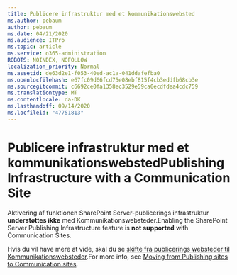 ```yaml
---
title: Publicere infrastruktur med et kommunikationswebsted
ms.author: pebaum
author: pebaum
ms.date: 04/21/2020
ms.audience: ITPro
ms.topic: article
ms.service: o365-administration
ROBOTS: NOINDEX, NOFOLLOW
localization_priority: Normal
ms.assetid: de63d2e1-f053-40ed-ac1a-041ddafefba0
ms.openlocfilehash: e67fc09d66fcd75e08ebf815f4cb3eddfb68cb3e
ms.sourcegitcommit: c6692ce0fa1358ec3529e59ca0ecdfdea4cdc759
ms.translationtype: MT
ms.contentlocale: da-DK
ms.lasthandoff: 09/14/2020
ms.locfileid: "47751813"
---
```

# <a name="publishing-infrastructure-with-a-communication-site"></a><span data-ttu-id="4d0d0-102">Publicere infrastruktur med et kommunikationswebsted</span><span class="sxs-lookup"><span data-stu-id="4d0d0-102">Publishing Infrastructure with a Communication Site</span></span>


<span data-ttu-id="4d0d0-103">Aktivering af funktionen SharePoint Server-publicerings infrastruktur **understøttes ikke** med Kommunikationswebsteder.</span><span class="sxs-lookup"><span data-stu-id="4d0d0-103">Enabling the SharePoint Server Publishing Infrastructure feature is **not supported** with Communication Sites.</span></span> 
  
<span data-ttu-id="4d0d0-104">Hvis du vil have mere at vide, skal du se [skifte fra publicerings websteder til Kommunikationswebsteder](https://docs.microsoft.com/sharepoint/publishing-sites-classic-to-modern-experience).</span><span class="sxs-lookup"><span data-stu-id="4d0d0-104">For more info, see [Moving from Publishing sites to Communication sites](https://docs.microsoft.com/sharepoint/publishing-sites-classic-to-modern-experience).</span></span> 
  

